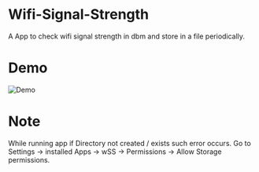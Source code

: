 # Wifi-Signal-Strength
A App to check wifi signal strength in dbm and store in a file periodically.

# Demo

![Demo](https://github.com/priyamshah112/Wifi-Signal-Strength/blob/master/demo.gif)

# Note
While running app if Directory not created / exists such error occurs.
Go to Settings -> installed Apps -> wSS -> Permissions -> Allow Storage permissions.
